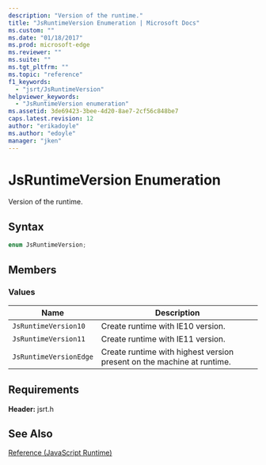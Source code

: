 ```yaml
---
description: "Version of the runtime."
title: "JsRuntimeVersion Enumeration | Microsoft Docs"
ms.custom: ""
ms.date: "01/18/2017"
ms.prod: microsoft-edge
ms.reviewer: ""
ms.suite: ""
ms.tgt_pltfrm: ""
ms.topic: "reference"
f1_keywords: 
  - "jsrt/JsRuntimeVersion"
helpviewer_keywords: 
  - "JsRuntimeVersion enumeration"
ms.assetid: 3de69423-3bee-4d20-8ae7-2cf56c848be7
caps.latest.revision: 12
author: "erikadoyle"
ms.author: "edoyle"
manager: "jken"
---
```

# JsRuntimeVersion Enumeration
Version of the runtime.  
  
## Syntax  
  
```cpp  
enum JsRuntimeVersion;  
```  
  
## Members  
  
### Values  
  
|Name|Description|  
|----------|-----------------|  
|`JsRuntimeVersion10`|Create runtime with IE10 version.|  
|`JsRuntimeVersion11`|Create runtime with IE11 version.|  
|`JsRuntimeVersionEdge`|Create runtime with highest version present on the machine at runtime.|  
  
## Requirements  
 **Header:** jsrt.h  
  
## See Also  
 [Reference (JavaScript Runtime)](../chakra-hosting/reference-javascript-runtime.md)